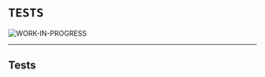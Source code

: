 # `TESTS`

![WORK-IN-PROGRESS](https://img.shields.io/badge/TESTS-WORK--IN--PROGRESS-red?style=for-the-badge&logo=markdown&maxAge=604800&cacheSeconds=604800)

---

## Tests

